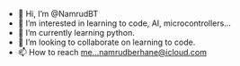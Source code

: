- 👋 Hi, I’m @NamrudBT
- 👀 I’m interested in learning to code, AI, microcontrollers...
- 🌱 I’m currently learning python.
- 💞️ I’m looking to collaborate on learning to code.
- 📫 How to reach me...namrudberhane@icloud.com

<!---
NamrudBT/NamrudBT is a ✨ special ✨ repository because its `README.md` (this file) appears on your GitHub profile.
You can click the Preview link to take a look at your changes.
--->
